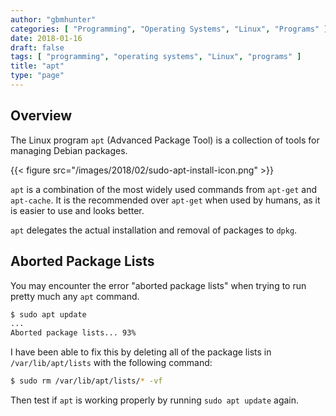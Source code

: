 ```yaml
---
author: "gbmhunter"
categories: [ "Programming", "Operating Systems", "Linux", "Programs" ]
date: 2018-01-16
draft: false
tags: [ "programming", "operating systems", "Linux", "programs" ]
title: "apt"
type: "page"
---
```


## Overview

The Linux program `apt` (Advanced Package Tool) is a collection of tools for managing Debian packages.

{{< figure src="/images/2018/02/sudo-apt-install-icon.png"  >}}

`apt` is a combination of the most widely used commands from `apt-get` and `apt-cache`. It is the recommended over `apt-get` when used by humans, as it is easier to use and looks better.

`apt` delegates the actual installation and removal of packages to `dpkg`.

## Aborted Package Lists

You may encounter the error "aborted package lists" when trying to run pretty much any `apt` command.

```sh    
$ sudo apt update
...
Aborted package lists... 93%
```

I have been able to fix this by deleting all of the package lists in `/var/lib/apt/lists` with the following command:

```sh    
$ sudo rm /var/lib/apt/lists/* -vf
```

Then test if `apt` is working properly by running `sudo apt update` again.
